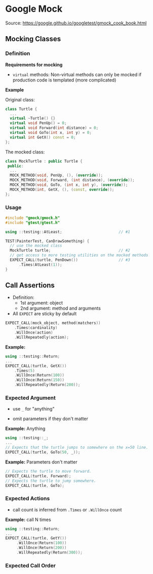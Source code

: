 # Google Mock

Source: https://google.github.io/googletest/gmock_cook_book.html





## Mocking Classes



### Definition

**Requirements for mocking**

- `virtual` methods: Non-virtual methods can only be mocked if production code is templated (more complicated)



**Example**

Original class:

```cpp
class Turtle {
  ...
  virtual ~Turtle() {}
  virtual void PenUp() = 0;
  virtual void Forward(int distance) = 0;
  virtual void GoTo(int x, int y) = 0;
  virtual int GetX() const = 0;
};
```

The mocked class:

```cpp
class MockTurtle : public Turtle {
 public:
  ...
  MOCK_METHOD(void, PenUp, (), (override));
  MOCK_METHOD(void, Forward, (int distance), (override));
  MOCK_METHOD(void, GoTo, (int x, int y), (override));
  MOCK_METHOD(int, GetX, (), (const, override));
};
```



### Usage

```cpp
#include "gmock/gmock.h"
#include "gtest/gtest.h"

using ::testing::AtLeast;                         // #1

TEST(PainterTest, CanDrawSomething) {
  // use the mocked class
  MockTurtle turtle;                              // #2
  // get access to more testing utilities on the mocked methods
  EXPECT_CALL(turtle, PenDown())                  // #3
      .Times(AtLeast(1));
}
```



## Call Assertions

- Definition:
  - 1st argument: object
  - 2nd argument: method and arguments
- All `EXPECT` are sticky by default

```cpp
EXPECT_CALL(mock_object, method(matchers))
    .Times(cardinality)
    .WillOnce(action)
    .WillRepeatedly(action);
```



**Example:**

```cpp
using ::testing::Return;
...
EXPECT_CALL(turtle, GetX())
    .Times(5)
    .WillOnce(Return(100))
    .WillOnce(Return(150))
    .WillRepeatedly(Return(200));
```



### Expected Argument

- use `_` for "anything"

- omit parameters if they don't matter

  

**Example:** Anything

```cpp
using ::testing::_;
...
// Expects that the turtle jumps to somewhere on the x=50 line.
EXPECT_CALL(turtle, GoTo(50, _));
```

**Example:** Parameters don't matter

```cpp
// Expects the turtle to move forward.
EXPECT_CALL(turtle, Forward);
// Expects the turtle to jump somewhere.
EXPECT_CALL(turtle, GoTo);
```



### Expected Actions

- call count is inferred from `.Times` or  `.WillOnce` count

**Example:** call N times

```cpp
using ::testing::Return;
...
EXPECT_CALL(turtle, GetY())
     .WillOnce(Return(100))
     .WillOnce(Return(200))
     .WillRepeatedly(Return(300));
```



### Expected Call Order









